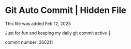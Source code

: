 # Git Auto Commit | Hidden File

This file was added Feb 12, 2025

Just for fun and keeping my daily git commit active 🤪

commit number: 360211
